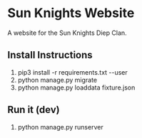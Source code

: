 # Sun Knights Website
A website for the Sun Knights Diep Clan.


## Install Instructions

  1. pip3 install -r requirements.txt --user
  2. python manage.py migrate
  3. python manage.py loaddata fixture.json
  
  
## Run it (dev)
  1. python manage.py runserver
